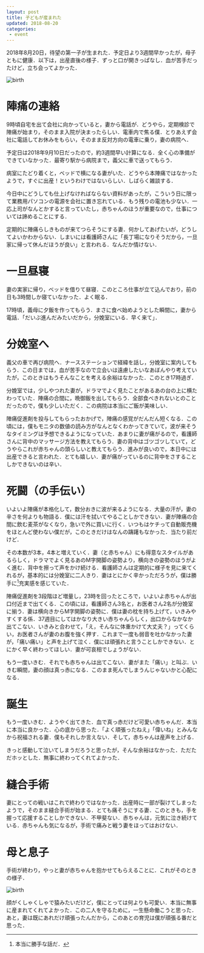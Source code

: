 ```yaml
---
layout: post
title: 子どもが産まれた
updated: 2018-08-20
categories:
 - event
---
```


2018年8月20日，待望の第一子が生まれた．予定日より3週間早かったが，母子ともに健康．以下は，出産直後の様子．ずっと口が開きっぱなし．血が苦手だったけど，立ち会ってよかった．

![birth]({{site.baseurl}}/assets/2018-08-20-birth.JPG)

# 陣痛の連絡

9時頃自宅を出て会社に向かっていると，妻から電話が．どうやら，定期検診で陣痛が始まり，そのまま入院が決まったらしい．電車内で焦る僕．とりあえず会社に電話してお休みをもらい，そのまま反対方向の電車に乗り，妻の病院へ．

予定日は2018年9月10日だったので，約3週間早い計算になる．全く心の準備ができていなかった．最寄り駅から病院まで，義父に車で送ってもらう．

病室にたどり着くと，ベッドで横になる妻がいた．どうやら本陣痛ではなかったようで，すぐに出産！というわけではないらしい．しばらく雑談する．

今日中にどうしても仕上げなければならない資料があったが，こういう日に限って業務用パソコンの電源を会社に置き忘れている．もう残りの電池も少ない．一応上司がなんとかすると言っていたし，赤ちゃんのほうが重要なので，仕事については諦めることにする．

定期的に陣痛らしきものが来てつらそうにする妻．何かしてあげたいが，どうしてよいかわからない．しまいには看護師さんに「長丁場になりそうだから，一旦家に帰って休んだほうが良い」と言われる．なんだか情けない．

# 一旦昼寝

妻の実家に帰り，ベッドを借りて昼寝．このところ仕事が立て込んでおり，前の日も3時間しか寝ていなかった．よく眠る．

17時頃，義母に夕飯を作ってもらう．まさに食べ始めようとした瞬間に，妻から電話．「だいぶ進んだみたいだから，分娩室にいる．早く来て」．

# 分娩室へ

義父の車で再び病院へ．ナースステーションで経緯を話し，分娩室に案内してもらう．この日までは，血が苦手なので立会いは遠慮したいなあぼんやり考えていたが，このときはもうそんなことを考える余裕はなかった．このとき17時過ぎ．

分娩室では，少しやつれた妻が，ドラマでよく見たことがあるあの台の上に横たわっていた．陣痛の合間に，晩御飯を出してもらう．全部食べきれないとのことだったので，僕も少しいただく．この病院は本当にご飯が美味しい．

陣痛促進剤を投与してもらったおかげで，陣痛の感覚がだんだん短くなる．この頃には，僕もモニタの数値の読み方がなんとなくわかってきていて，波が来そうなタイミングは予想できるようになっていた．あまりに妻が痛がるので，看護師さんに背中のマッサージ方法を教えてもらう．妻の背中はゴツゴツしていて，どうやらこれが赤ちゃんの頭らしいと教えてもらう．進みが良いので，本日中には出産できると言われた．とても嬉しい．妻が痛がっているのに背中をさすることしかできないのは辛い．

# 死闘（の手伝い）

いよいよ陣痛が本格化して，数分おきに波が来るようになる．大量の汗が，妻の辛さを何よりも物語る．僕には汗を拭いてやることしかできない．妻が陣痛の合間に飲む麦茶がなくなり，急いで外に買いに行く．いつもはケチって自動販売機をほとんど使わない僕だが，このときだけはなんの躊躇もなかった．当たり前だけど．

その本数が3本，4本と増えていく．妻（と赤ちゃん）にも得意なスタイルがあるらしく，ドラマでよく見るあのM字開脚の姿勢より，横向きの姿勢のほうがよく進む．背中を擦って声をかけ続ける．看護師さんは定期的に様子を見に来てくれるが，基本的には分娩室に二人きり．妻はとにかく辛かっただろうが，僕は勝手に[^1]充実感を感じていた．

[^1]: 本当に勝手な話だ．

陣痛促進剤を3段階ほど増量し，23時を回ったところで，いよいよ赤ちゃんが出口付近まで出てくる．この頃には，看護師さん3名と，お医者さん2名が分娩室に揃う．妻は横向きからM字開脚の姿勢に．僕は妻の枕を持ち上げて，いきみやすくする係．37週目にしてはかなり大きい赤ちゃんらしく，出口からなかなか出てこない．いきみと合わせて，「え，そんなに体重かけて大丈夫？」ってくらい，お医者さんが妻のお腹を強く押す．これまで一度も弱音を吐かなかった妻が，「痛い痛い」と声を上げて泣く．僕には頑張れと言うことしかできない．とにかく早く終わってほしい．妻が可哀相でしょうがない．

もう一度いきむ．それでも赤ちゃんは出てこない．妻がまた「痛い」と叫ぶ．いきむ瞬間，妻の顔は真っ赤になる．このまま死んでしまうんじゃないかと心配になる．

# 誕生

もう一度いきむ．ようやく出てきた．血で真っ赤だけど可愛い赤ちゃんだ．本当に本当に良かった．心の底から思った．「よく頑張ったねえ」「偉いね」とみんなから祝福される妻．僕もそれしか言えない．そして，赤ちゃんは産声を上げる．

きっと感動して泣いてしまうだろうと思ったが，そんな余裕はなかった．ただただホッとした．無事に終わってくれてよかった．

# 縫合手術

妻にとっての戦いはこれで終わりではなかった．出産時に一部が裂けてしまったようで，そのまま縫合手術が始まる．とても痛そうにする妻．このときも，手を握って応援することしかできない．不甲斐ない．赤ちゃんは，元気に泣き続けている．赤ちゃんも気になるが，手術で痛みと戦う妻をほってはおけない．

# 母と息子

手術が終わり，やっと妻が赤ちゃんを抱かせてもらえることに．これがそのときの様子．

![birth]({{site.baseurl}}/assets/2018-08-20-birth.JPG)

顔がくしゃくしゃで猿みたいだけど，僕にとっては何よりも可愛い．本当に無事に産まれてくれてよかった．この二人を守るために，一生懸命働こうと思った．あと，妻は既にあれだけ頑張ったんだから，このあとの育児は僕が頑張る番だと思った．
